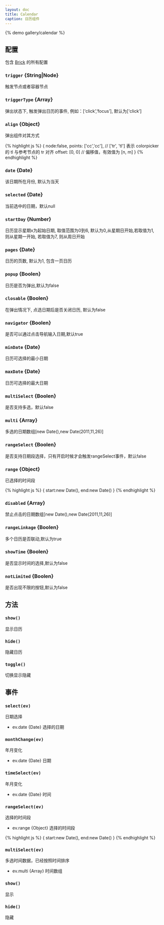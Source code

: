 ```yaml
---
layout: doc
title: Calendar
caption: 日历组件
---
```


{% demo gallery/calendar %}

## 配置

包含 [Brick](/brix/core/brick) 的所有配置

### `trigger` {String|Node}

触发节点或者容器节点

### `triggerType` {Array}

弹出状态下, 触发弹出日历的事件, 例如：[‘click’,’focus’], 默认为[‘click’]

### `align` {Object}

弹出组件对其方式

{% highlight js %}
 {
 	node:false,
    points: ['cc','cc'], // ['tr', 'tl'] 表示 colorpicker 的 tl 与参考节点的 tr 对齐
    offset: [0, 0]      // 偏移值，有效值为 [n, m]
}
{% endhighlight %}

### `date` {Date}

该日期所在月份, 默认为当天

### `selected` {Date}

当前选中的日期，默认null

### `startDay` {Number}

日历显示星期x为起始日期, 取值范围为0到6, 默认为0,从星期日开始,若取值为1, 则从星期一开始, 若取值为7, 则从周日开始

### `pages` {Date}

日历的页数, 默认为1, 包含一页日历

### `popup` {Boolen}

日历是否为弹出,默认为false

### `closable` {Boolen}

在弹出情况下, 点选日期后是否关闭日历, 默认为false

### `navigator` {Boolen}

是否可以通过点击导航输入日期,默认true

### `minDate` {Date}

日历可选择的最小日期

### `maxDate` {Date}

日历可选择的最大日期

### `multiSelect` {Boolen}

是否支持多选，默认false

### `multi` {Array}

多选的日期数组[new Date(),new Date(2011,11,26)]

### `rangeSelect` {Boolen}

是否支持日期段选择，只有开启时候才会触发rangeSelect事件，默认false

### `range` {Object}

已选择的时间段

{% highlight js %}
{
	start:new Date(),
	end:new Date()
}
{% endhighlight %}

### `disabled` {Array}

禁止点击的日期数组[new Date(),new Date(2011,11,26)]

### `rangeLinkage` {Boolen}

多个日历是否联动,默认为true

### `showTime` {Boolen}

是否显示时间的选择,默认为false

### `notLimited` {Boolen}

是否出现不限的按钮,默认为false


## 方法

### `show()`

显示日历

### `hide()`

隐藏日历

### `toggle()`

切换显示隐藏

## 事件

### `select(ev)`

日期选择

* ev.date {Date} 选择的日期

### `monthChange(ev)`

年月变化

* ev.date {Date} 日期

### `timeSelect(ev)`

年月变化

* ev.date {Date} 时间

### `rangeSelect(ev)`

选择的时间段

* ev.range {Object} 选择的时间段

{% highlight js %}
{
	start:new Date(),
	end:new Date()
}
{% endhighlight %}

### `multiSelect(ev)`

多选时间数据，已经按照时间排序

* ev.multi {Array} 时间数组

### `show()`

显示

### `hide()`

隐藏
